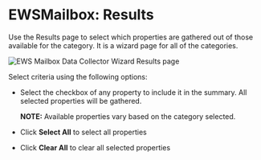# EWSMailbox: Results

Use the Results page to select which properties are gathered out of those available for the category. It is a wizard page for all of the categories.

![EWS Mailbox Data Collector Wizard Results page](/img/product_docs/accessanalyzer/enterpriseauditor/admin/datacollector/adinventory/results.png)

Select criteria using the following options:

- Select the checkbox of any property to include it in the summary. All selected properties will be gathered.

  __NOTE:__ Available properties vary based on the category selected.
- Click __Select All__ to select all properties
- Click __Clear All__ to clear all selected properties
